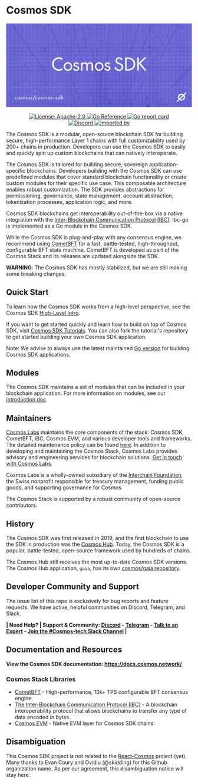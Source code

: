 <div align="left">
  <h1> Cosmos SDK </h1>
</div>

![banner](docs/static/img/banner.svg)

<div align="center">
  <a href="https://github.com/cosmos/cosmos-sdk/blob/main/LICENSE">
    <img alt="License: Apache-2.0" src="https://img.shields.io/github/license/cosmos/cosmos-sdk.svg" />
  </a>
  <a href="https://pkg.go.dev/github.com/cosmos/cosmos-sdk">
    <img src="https://pkg.go.dev/badge/github.com/cosmos/cosmos-sdk.svg" alt="Go Reference">
  </a>
  <a href="https://goreportcard.com/report/github.com/cosmos/cosmos-sdk">
    <img alt="Go report card" src="https://goreportcard.com/badge/github.com/cosmos/cosmos-sdk" />
  </a>
</div>
<div align="center">
  <a href="https://discord.com/invite/interchain">
    <img alt="Discord" src="https://img.shields.io/discord/669268347736686612.svg" />
  </a>
  <a href="https://sourcegraph.com/github.com/cosmos/cosmos-sdk?badge">
    <img alt="Imported by" src="https://sourcegraph.com/github.com/cosmos/cosmos-sdk/-/badge.svg" />
  </a>
</div>

The Cosmos SDK is a modular, open-source blockchain SDK for building secure, high-performance Layer 1 chains with full customizability used by 200+ chains in production.   Developers can use the Cosmos SDK to easily and quickly spin up custom blockchains that can natively interoperate.

The Cosmos SDK is tailored for building secure, sovereign application-specific blockchains. Developers building with the Cosmos SDK can use predefined modules that cover standard blockchain functionality or create custom modules for their specific use case. This composable architecture enables robust customization. The SDK provides abstractions for permissioning, governance, state management, account abstraction, tokenization processes, application logic, and more.

Cosmos SDK blockchains get interoperability out-of-the-box via a native integration with the [Inter-Blockchain Communication Protocol (IBC)](https://github.com/cosmos/ibc-go). Ibc-go is implemented as a Go module in the Cosmos SDK. 

While the Cosmos SDK is plug-and-play with any consensus engine, we recommend using [CometBFT](https://github.com/cometbft/cometbft) for a fast, battle-tested, high-throughput, configurable BFT state machine. CometBFT is developed as part of the Cosmos Stack and its releases are updated alongside the SDK.

**WARNING**: The Cosmos SDK has mostly stabilized, but we are still making some breaking changes.

## Quick Start

To learn how the Cosmos SDK works from a high-level perspective, see the Cosmos SDK [High-Level Intro](https://docs.cosmos.network/main/intro/overview).

If you want to get started quickly and learn how to build on top of Cosmos SDK, visit [Cosmos SDK Tutorials](https://tutorials.cosmos.network). You can also fork the tutorial's repository to get started building your own Cosmos SDK application.

Note: We advise to always use the latest maintained [Go version](https://go.dev/dl/) for building Cosmos SDK applications.

## Modules

The Cosmos SDK maintains a set of modules that can be included in your blockchain application.  For more information
on modules, see our [introduction doc](./x/README.md).

## Maintainers
[Cosmos Labs](https://cosmoslabs.io/) maintains the core components of the stack: Cosmos SDK, CometBFT, IBC, Cosmos EVM, and various developer tools and frameworks. The detailed maintenance policy can be found [here](https://github.com/cosmos/security/blob/main/POLICY.md). In addition to developing and maintaining the Cosmos Stack, Cosmos Labs provides advisory and engineering services for blockchain solutions. [Get in touch with Cosmos Labs](https://www.cosmoslabs.io/contact).

Cosmos Labs is a wholly-owned subsidiary of the [Interchain Foundation](https://interchain.io/), the Swiss nonprofit responsible for treasury management, funding public goods, and supporting governance for Cosmos. 

The Cosmos Stack is supported by a robust community of open-source contributors. 

## History
The Cosmos SDK was first released in 2019, and the first blockchain to use the SDK in production was the [Cosmos Hub](https://hub.cosmos.network/main). Today, the Cosmos SDK is a popular, battle-tested, open-source framework used by hundreds of chains.

The Cosmos Hub still receives the most up-to-date Cosmos SDK versions. The Cosmos Hub application, `gaia`, has its own [cosmos/gaia repository](https://github.com/cosmos/gaia). 

## Developer Community and Support

The issue list of this repo is exclusively for bug reports and feature requests. We have active, helpful communities on Discord, Telegram, and Slack.

**| Need Help? | Support & Community: [Discord](https://discord.com/invite/interchain) - [Telegram](https://t.me/CosmosOG) - [Talk to an Expert](https://cosmos.network/interest-form) - [Join the #Cosmos-tech Slack Channel](https://forms.gle/A8jawLgB8zuL1FN36) |**

## Documentation and Resources
**View the Cosmos SDK documentation: https://docs.cosmos.network/**

### Cosmos Stack Libraries

- [CometBFT](https://github.com/cometbft/cometbft) - High-performance, 10k+ TPS configurable BFT consensus engine.
- [The Inter-Blockchain Communication Protocol (IBC)](https://github.com/cosmos/ibc-go/) - A blockchain interoperability protocol that allows blockchains to transfer any type of data encoded in bytes.
- [Cosmos EVM](https://github.com/cosmos/evm) - Native EVM layer for Cosmos SDK chains. 

## Disambiguation

This Cosmos SDK project is not related to the [React-Cosmos](https://github.com/react-cosmos/react-cosmos) project (yet). Many thanks to Evan Coury and Ovidiu (@skidding) for this Github organization name. As per our agreement, this disambiguation notice will stay here.
